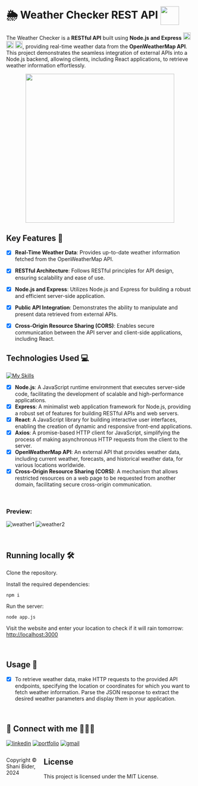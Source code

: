# 🌦️ Weather Checker REST API   <img height="50px" align="center" src="https://github.com/shanibider/NodeJs-Express-Weather-Website/assets/72359805/c3c57bca-cd99-4761-b465-42049617251c"> 

The Weather Checker is a **RESTful API** built using **Node.js and Express** <img height=20px src="https://skillicons.dev/icons?i=express"> <img height=20px src="https://skillicons.dev/icons?i=nodejs"> <img height=20px src="https://skillicons.dev/icons?i=js">,
providing real-time weather data from the **OpenWeatherMap API**. This project demonstrates the seamless integration of external APIs into a Node.js backend, allowing clients, including React applications, to retrieve weather information effortlessly.

<div align="center">
<img height="400px" src="https://github.com/shanibider/NodeJs-Express-Weather-Website/assets/72359805/901d6dbb-338d-4413-a3fd-ff0336deff4d"></div>

## Key Features 🚀

- [x] **Real-Time Weather Data**: Provides up-to-date weather information fetched from the OpenWeatherMap API.
- [x]  **RESTful Architecture**: Follows RESTful principles for API design, ensuring scalability and ease of use.
- [x]  **Node.js and Express**: Utilizes Node.js and Express for building a robust and efficient server-side application.
- [x] **Public API Integration**: Demonstrates the ability to manipulate and present data retrieved from external APIs.
- [x] **Cross-Origin Resource Sharing (CORS)**: Enables secure communication between the API server and client-side applications, including React.


## Technologies Used 💻
[![My Skills](https://skillicons.dev/icons?i=js,nodejs,express,react,html,css)](https://skillicons.dev)

- [x]  **Node.js**: A JavaScript runtime environment that executes server-side code, facilitating the development of scalable and high-performance applications.
- [x]  **Express**: A minimalist web application framework for Node.js, providing a robust set of features for building RESTful APIs and web servers.
- [x]  **React**: A JavaScript library for building interactive user interfaces, enabling the creation of dynamic and responsive front-end applications.
- [x]  **Axios**: A promise-based HTTP client for JavaScript, simplifying the process of making asynchronous HTTP requests from the client to the server.
- [x]  **OpenWeatherMap API**: An external API that provides weather data, including current weather, forecasts, and historical weather data, for various locations worldwide.
- [x]  **Cross-Origin Resource Sharing (CORS)**: A mechanism that allows restricted resources on a web page to be requested from another domain, facilitating secure cross-origin communication.

<br>

### Preview:
![weather1](https://github.com/shanibider/NodeJs-Express-Weather-Website/assets/72359805/a172c8c6-72ee-4ded-a08f-0d6ee6498c0e)
![weather2](https://github.com/shanibider/NodeJs-Express-Weather-Website/assets/72359805/17631156-9f8b-472b-9d8a-f353b732b593)



<br>

## Running locally 🛠️
Clone the repository.

Install the required dependencies:

```shell
npm i
```

Run the server:

```shell
node app.js
```

Visit the website and enter your location to check if it will rain tomorrow: [http://localhost:3000](http://localhost:3000)

<br>

## Usage 📝

- [x] To retrieve weather data, make HTTP requests to the provided API endpoints, specifying the location or coordinates for which you want to fetch weather information. Parse the JSON response to extract the desired weather parameters and display them in your application.



<br>



## 🔗 Connect with me 👩‍💻😊
[![linkedin](https://img.shields.io/badge/linkedin-0A66C2?style=for-the-badge&logo=linkedin&logoColor=white)](https://www.linkedin.com/in/shani-bider/)
[![portfolio](https://img.shields.io/badge/my_portfolio-000?style=for-the-badge&logo=ko-fi&logoColor=white)](https://shanibider.github.io/Portfolio/)
[![gmail](https://img.shields.io/badge/Gmail-D14836?style=for-the-badge&logo=gmail&logoColor=white)](mailto:shanibider@gmail.com)


<footer>
<p style="float:left; width: 20%;">
Copyright © Shani Bider, 2024
</p>
</footer>


## License
This project is licensed under the MIT License.
